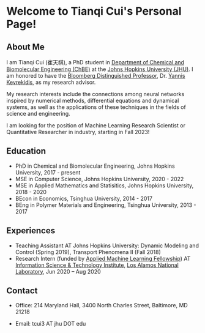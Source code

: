 # Welcome to Tianqi Cui's Personal Page!

## About Me

I am Tianqi Cui (崔天祺), a PhD student in [Department of Chemical and Biomolecular Engineering (ChBE)](https://engineering.jhu.edu/chembe/) at the [Johns Hopkins University (JHU)](https://www.jhu.edu/). I am honored to have the [Bloomberg Distinguished Professor](https://research.jhu.edu/bloomberg-distinguished-professorships/), Dr. [Yannis Kevrekidis](https://engineering.jhu.edu/faculty/ioannis-kevrekidis/), as my research advisor. 

My research interests include the connections among neural networks inspired by numerical methods, differential equations and dynamical systems, as well as the applications of these techniques in the fields of science and engineering.

I am looking for the position of Machine Learning Research Scientist or Quantitative Researcher in industry, starting in Fall 2023!

## Education

- PhD in Chemical and Biomolecular Engineering, Johns Hopkins University, 2017 - present
- MSE in Computer Science, Johns Hopkins University, 2020 - 2022
- MSE in Applied Mathematics and Statisitics, Johns Hopkins University, 2018 - 2020
- BEcon in Economics, Tsinghua University, 2014 - 2017
- BEng in Polymer Materials and Engineering, Tsinghua University, 2013 - 2017

## Experiences

- Teaching Assistant AT Johns Hopkins University: Dynamic Modeling and Control (Spring 2019), Transport Phenomena II (Fall 2018)
- Research Intern (funded by [Applied Machine Learning Fellowship](https://www.lanl.gov/projects/national-security-education-center/information-science-technology/summer-schools/applied-machine-learning/index.php)) AT [Information Science & Technology Institute](https://www.lanl.gov/projects/national-security-education-center/information-science-technology/index.php), [Los Alamos National Laboratory](https://www.lanl.gov), Jun 2020 – Aug 2020

## Contact
- Office: 214 Maryland Hall, 3400 North Charles Street, Baltimore, MD 21218

- Email: tcui3 AT jhu DOT edu

<!-- 1. Numbered
2. List

**Bold** and _Italic_ and `Code` text

[Link](url) and ![Image](src)
``` -->
